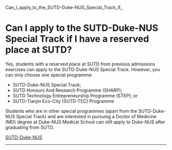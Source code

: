 Can_I_apply_to_the_SUTD-Duke-NUS_Special_Track_if_



Can I apply to the SUTD-Duke-NUS Special Track if I have a reserved place at SUTD?
==================================================================================

Yes, students with a reserved place at SUTD from previous admissions exercises can apply to the SUTD-Duke-NUS Special Track. However, you can only choose one special programme:

* SUTD-Duke-NUS Special Track;
* SUTD Honours And Research Programme (SHARP);
* SUTD Technology Entrepreneurship Programme (STEP); or
* SUTD-Tianjin Eco-City (SUTD-TEC) Programme

Students who are in other special programmes (apart from the SUTD-Duke-NUS Special Track) and are interested in pursuing a Doctor of Medicine (MD) degree at Duke-NUS Medical School can still apply to Duke-NUS after graduating from SUTD.

[SUTD-Duke-NUS](https://www.sutd.edu.sg/tag/sutd-duke-nus/)

---

